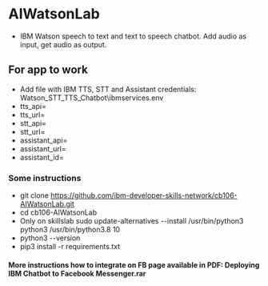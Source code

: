 # AIWatsonLab

* IBM Watson speech to text and text to speech chatbot. Add audio as input, get audio as output.

## For app to work
* Add file with IBM TTS, STT and Assistant credentials: Watson_STT_TTS_Chatbot\ibmservices\.env
* tts_api= 
* tts_url= 
* stt_api= 
* stt_url= 
* assistant_api= 
* assistant_url= 
* assistant_id= 

### Some instructions
* git clone https://github.com/ibm-developer-skills-network/cb106-AIWatsonLab.git
* cd cb106-AIWatsonLab
* Only on skillslab sudo update-alternatives --install /usr/bin/python3 python3 /usr/bin/python3.8 10
* python3 --version
* pip3 install -r requirements.txt

#### More instructions how to integrate on FB page available in PDF: Deploying IBM Chatbot to Facebook Messenger.rar